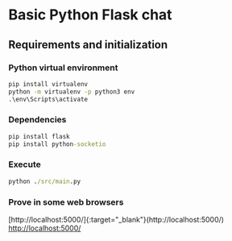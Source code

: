 # Basic Python Flask chat

## Requirements and initialization

### Python virtual environment
```cmd
pip install virtualenv
python -m virtualenv -p python3 env
.\env\Scripts\activate
```

### Dependencies
```cmd
pip install flask
pip install python-socketio
```

### Execute
```cmd
python ./src/main.py
```
### Prove in some web browsers
[http://localhost:5000/]{:target="_blank"}(http://localhost:5000/)
<a href="http://localhost:5000/" target="_blank">http://localhost:5000/</a>
